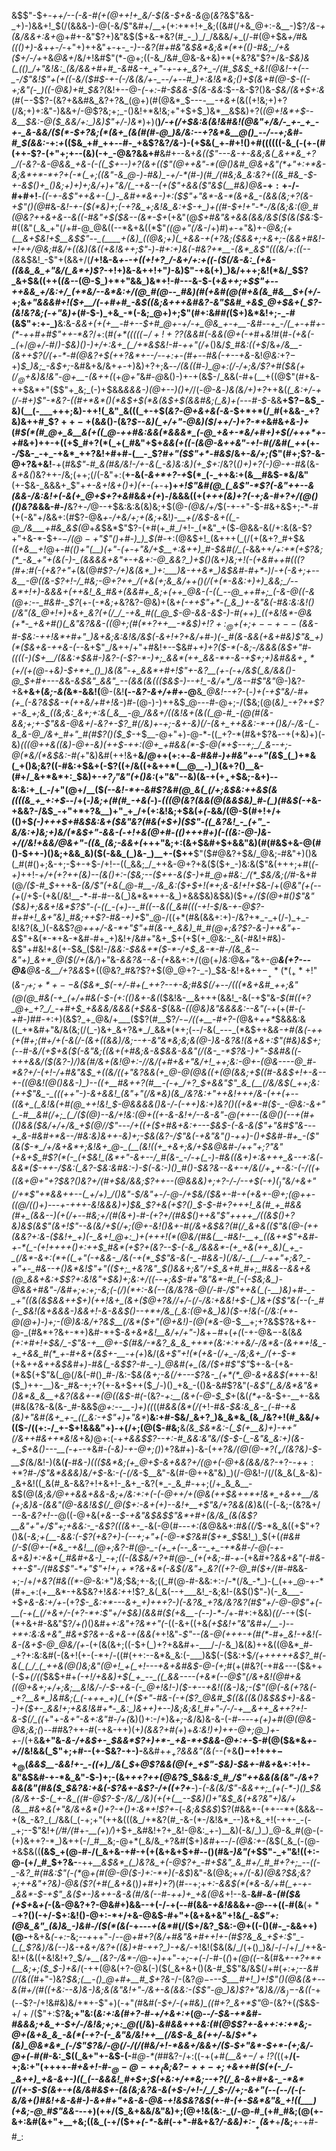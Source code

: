 &$$"-$+*-++/--(-&_-#(+(@+_+!+_&/-$(&-$+&-*_&_@(_&?_&$"&&-_+)-)&&+!_$(/(&&&-)-@(-&/$"&#+/__+(+:+*+!+_&;((&#(/+&_@+:-&__-)$?_/&-+(&/&&+:&+_@+#+-&"$?+)&"&$($+&-*&?(#_-_)_/_/&&&/+_(/-#(@+$&_+/_#&_((()+)-&_+_+-/_-+"+)++&"+-+*-_-)--&?(#+#&"&$&*&;&*(*+(()-#&;_/+&($+/-*_/+_+&_@&+_/&/+!&#$"(*-@+;((-&_/&#_@&-&+&)+*(+&?&"$?+/&*-$&)&(_(()_/+"&!&:_(&/&&+#+#_-&#&-+_+"-+-++_&?+_-/(#_$&$_+&!(@&!-+(--_-/$"&!$"+(+((-&/($_#_$-+-(-/&(&/+-_--/+--#_)+:&!&*&;()+$(&+#(@-$-((-+;&"(-_)((-@&)+#_$&?(*&!+--@-_(-+:-#-$&&-$(&-&&:_$--&-$?()&_-$&/(&+$+:&_(#($-$-$$?-(&?+&&#&_&?+?&_(@+)(#(@&*_$---_-__-+&+_(&((+!&;+)+?(/&;+)+:&"-)&&+/-@$?&;+;_-()&!+*&!&;+"+$+$_)&*__&$&)+?(_(@+!&*+$--&__$&:-@($_&&/+:_)&)$"+/_-_)&*_)+)(__)_/-+(/+$&:&(&!&#&!(@&"+/&/-_+-_+_-+-_&-&&/($(*-$+?&;(*(&+_(&(#(#-@_)&/&:--+?&*&__@()_--/--+;&#-#_$(&&:-_+:_+_(($&_+#_++--#-_+&$?&?_/&-_)-(+$&(_+-#+!()+#((((((-&_(-(+-(#(++-$?-(+"+;+--(&)(-+_-@&?&&+#__&#+--&+*&(_($"---&-+-&&;&(_&+*&_+?_/(-&?-&-@&&_+&-(-((_$+--)+?(&+_(($"(@++&"-*(@()&#_@&+&"(*+"+:+*&-&;&*+*-*+?+(-*(_+;((&"-&_@-)-#&)_-+/-*(#-)(#_/(#&;&_&:&?+((&_#&_-$-+_-_&_$()+_()&;+)+)+;&/+)+"&/(_-+&--(+($"+&&($"&$(__#&)_@&*__-$+:+$-/-#+#+!___-((-+-&$"++&+-(_)-_&#+*&+-)+:($$"+"&*-&-*(&+&_-(&&(&;+?(&-+$"()(@_#&*_-&!-_+-($(*&)+;(-+?&_+;&!&_&:+$-+_)+((#-$+!+"-*-/&(&;&:(@_#(@&?++&+&--&((-#&"+$($&--(&*-$+*(+&"(@_$+#&"&+&&(&&/&$($(&($&:_$-#((&"(_&_+"(/+#-@_@&((--*&+&((*$"_((@+"(/&-_/+)_#_)_+_-+"&)+*-@&;_(+(__&+_$&!+$__&$$"--_(____+(&)_((@&;+)(_+&&-+(+?&;($&&+;+&____+;-(&&+#&!_-+!_++/_@&;_#&/+((_&)(&_((+&!&++;$"-)-#+:+)&(-#&?+*__-(&*_&$"(((_&/+:((--_(&*&$&!_-$"+(&&+/(__/+!&-&*_+_--+((+!+?_/-&+/+:+((*-_($(/&-&:_(+&-((&&_&_+"&/(_&*+)$?_-+!+)&-&++!+"_)_-&)$"-+&(+)_)&/+++;&!(*&/_$$?_&+$&((++(_(&-_-(@-$_)+*+"&&_)&*+!-#---&-$-(+*&*_++;+$$"+--++&&_+/&:+/_(+*&/--&*&:+/(@_#(@--_#&)(#(+&#(@(#+&(&_#&__$+(+/-_+;&*+"&&&#+!($+__/(-+#+#_-&$((&;&+++&#&?-_&"_$&#_+&$_@+$&+(_$?-(&!&?&;(-+"&)+*(#-$-)_+&_-*(-&;_@+)+;$"(#+:&#_#(_($+)&*&!+;-_-#(&$"+:+-_)__&:&-_&&+(+(+__-#+--$+#_@+-+/-+_@&_+-+__-&#--+_-/(_+-+#+-(*-++#+#$"++-*&?_/+:(#_(+*((((($-/+!+?$?(&&#(-&&(@+(-+_#+_&!_#(#-*(+&(-_(*+/_@+/-#_/_)-$&)()-)+/+:&+_(_/+*&$&!-#-++"(/+_()&/_$_#&:((+$_/&_+/&__-(&++$?(/(+-*-#(@&?+$(++?&*+--/--+:+-(#+--#&$($-+--+&_-&!_@&:_$+?-$+)_$_)&;_-&$+;_-&#&+&/&+_+-_+)&)+?+;&*--_/(_&((#-)_@+:(/-/+;&/$?+#($&$(+(/_@+$&)&!&"-@+__-(&++(*(+_@+"_&_#-@_&()-)+-+(&$-/_&&(-#+(__+((@$"(#+&-++$&*+"($$"+_&;_(-)+$&&_&&&-)(@+--)()+/_/(-_@-&_-_)&(&/+)+?_++&(*(_&:+/-+(/-#+)$"-*&?-((#+*&*()(*&$+$(*&(&$+$(&&#&;(_&)+(---#-$-*&&__+$$?-$&$_-&)(__(-___+++;&)-++!(_&"_&(((_+-+$(*&?-@+&+&(-&*-$+*+*(/_#(+&&-_+?&)&++#_$$?++-+($&_&_()-(&?_$--&)(_+/+"-@&)($_/_++/-)+?-*+_&#&*+&-)+*(#_$(*(#_@+_&__&(+((_@-++#&:&&(*&&&*_(-@_+&+-*&/+#+)+$(/+++*+-+#_&+)++-+((+$_#+?(*(_+(_#&"+$+*&&($+(($-(_&_@-&++&"-_+!-#(/&#_(_++*(+--_/_$&-_-+_-+&*_++?&!+#+#-(__-_$?_#+"($$"+*-#&$_/&+-_&/+;(_$"(#+;$?-&-@+?&+&!__-+(#&_$"-#_&(#&/&!-/+-&(_-&)&:&)(+_$+:_/&?(_()+)+?(___-)_@-+-#&_(&-_&+&(_)&?++-/&;(++;(/(-&"+:(__+-&(_-&+*+?-+_$(*_(-_++&:+(&__#&$-*&/&"__(+-$&-_&&&+_$"+*+-_&+!&+()+)(_+-(*+-+__)+_+!$"&#(@_(_&$"-*$?(-&"++--&(&&-/&:&!+(-&(+_@+$+?+&_#&_&+(+_)-/&&&((+(*+++(&)+?(-+;_&-#+?+/(@()(_()&?&*&&-#-/__&?+_-/_@--+$&:&:&(&)&;+$(@_-(@&/+/_$(-+-+"-$-#&+&$+;-*-#(+(-&"+/&&+:(#$?-@&*_+-/+&_/+;+(&;+*&!_)-__+(/&$-&+((_-@_/&___+#&_&$(@_+_&_$&*$"$?-(+#(+_#_/+!-_(*&"_+($_-_@&&-&(/+:&(&-$?+"+&-*-$+*-$-/(@-+$"$"()+#-)_)_$(#-*+:(@&$+!_(&+++(_(/(+(&+?_#+$&_((+&__+!_@+*-#_(()+"(__)_(+"-(+-+"&/+$__+:&++)_#-$&#(/_$($-*&&++_/+:+*(+$?&;(*_-&_+"+(&(-)-_(&&&&+&"+-+&+:-@_&&?_)+$()(_&*+)&;+!(-(+&#+_+#(((_$?($_#+:_#(-(+&?+"+*(&(@_#$?-/+)&(&*_)+:___)&-++&*_)&$&#_-_#+*-)_/-_+(-&+;+--&__-@((&-$?+!-/_#&;-@+?++_/(+&(+;&_&/++()(/(+(*-&&:+)+)_&&;_/--&*+!+)-&&&+(++&!_&_#&+(&&#+_&;+(++_@&-(-((_--@_++#+;_(-&-@((-&(@+:--_#&#-_$?_(+-(_-*&;+_&?&?-@&)+(&*+(-+_+$"+*-(_&_)+-&"&(-#&:&:&!()(/&"(&_@+!+)+&+_&?(+(/_/_-+&_#((_@_$-@-&&-&$-)-#(++)_((+&!&*-@&(+*-_+&+#()(_&"&?&&-((@+;(#(*+?++__-*&$_)+!$?+:_@+$(_+;_$+--+--($&&-#-$&:-++!&*+#+"_)&+&;&:&!&/&$(-_&+!+?+&_/+#-)(-_#(&-&&(+&+#&)$"&_+)(*($&+&-++&-(--*&+$"_/&++/+"+#&!+--$&#+*+)+?($-*(-&;-/&&&(&$+"_#-_((((-)($+__/(&&:+$&#-)&?-_(-$?-*-)+;_&&*(++_&&-*+-&-+$+;+)_&_#_&&$+_+*($+/(+(@-*+_&)-$+*+_()_)&(&"-+_&&*+#+!$"+-&?__(+-(-*+/&$(_&/&&()-@_$+#+*---&_&-_&$&"_&&"_--(&&(&((($&$-)--+!_-&/+*_/&--#$"&"_@-)&?-+&__+&+(_&;-&(_&*-&&!(__@-$($&!__(-_-&?-&+/+#+_-@__&*_@&!--+?-*(-_)+(-+$"&/-#+(+_(-&?&$&-+(++&/+#+!&-_)_#-_(@-)-)++&$_@---#-@+;-/($&;(@(*&)_-+?++$?+-&_+;&_((&;&:_&+;+:&(_&__-@_/&&+/((&!&+(&((_@-#_-(@(#(&-&&;+;+-$"&*_&-@&+_/-_&?+-$?_#(/&)+-+;-&+-&)(/-(&+_++&&:-*-+()&/-/&-(_-&_&-@_/&+_#+"_#(#$?()($_$-_+$__-@+"+)-@-*-((_+?-*(#&+$?&*-*-+(+&)+)(-&)_(((___@++&_((&)-@+-&)(++$-++:(@+_+#&&(*-$-@(*+$--+;_/_&--+;-@(*&/(*&$&:-#(_+"&)&#(++!&+__&/_@_++(+:+-_&-#&#-)+#&"+-+"(&_$_(_)+*&(_+()&;&?((-#&:+$&+(-$?((+/&((+&++*(__@__-)_)(&+?()__&-(#+/_&+*&*+:_$&)+_-$+?_/$"&"(+()&:_(+"&"--&)(&-$+(+_+$+$&;-&+)--&:&:+_(_-/+"(@+/__($_(--&!-*+-&#$?&#(@_&(_(/+;&$&:++&$(&((((&_+_+:+$_--/+(-*_)&;+_(#(#_-+&(*-)-_(((@(*&?(&&*(@(&&$&)_#-(_)(#&$(-+_&-+&&?-/&$_-+"+*+?&__)+"_+_/+(+:&!&;+$&(_+(-_&&/(@-$(#+!+/+(()+$_(-)+++$+#&$&:&+($&"&?(#&(+$+)($$"-((_&?&!_-_(+"_-&/&:+)&;+)&/(*&$+"-&&-(_-*+!+&(@+#-(()+++#+)(-((&:-@-)&-+/(/&!+&&/_@&_+"-((&_(&;-&&+(*+++"&;+:(&+$&#+$+&&"&)(#(#&$+&-@(#()-$++-)()&;+&&_&)($(-&&_(_)&-_)__+-($++__$"($_#_@&?+$&/_@&;-#&"+)()&(_#(#()+;&-+;-$+-+$-/+!--((_&&;_/_++&-@+?+&($($+_-)&:&($"&(+++;+#(_(-+)_++!-_+/+(+?++(*&)--(&()+:-*($&;--($++-&($-)+#_@+#&:_/(*_$&/&;(/_#-&+#(@_/($-#_$_+++&-_(&/$"(+&(_@-#__-/&_&:($+$+!(*+;&-&!+!+$_&-/+(_@&"(+(--(+_(/+$-(+&(/&!__-*-#-#--&(_)&*&*++-&_)+&&$&)&$&)($+_+/($(@+#()$"&"($&)+;&&+!&*$?$"-(-((_-(+)--_#((--&((_&#(((-+!-$_/&-_+-@$?-#+#+!_&+"&)_#&;++$?-#&-+)+_$"_@-/((+*(#&(&&+:+)-/&?+*_-_+(/-)_+_-&!&?(&_)(-&&$?_@+++/-&-*+"$"+#(&-+_&&)_#_#(@+;&?$?-&-)++&"+-&_$"+&(*-*+&-*&#-#+_+)&!+/&#+"&+_$+(+$(+_@&:-_&(-#&!+#&)-&$"+#&!+*&*(+-$&_($&!-/_&&:-$&&+*($-*-/+$_&-*-#-/(&_&--&"+)_&+*_@($(/+(&/_)+"&-_&&?&--&-$($+_&&+:+/(@(+_)&:_@&_+"_&+-_@__&(+?---@&__@&-&__/+?&&_$+((@&?_#&?$?+$(@_@+?-_-)_$&-&!+&+$+-__+*(*(_+*+!$"(*_&-$_/+;+*+--$_&($&*_$(-+/-#+(___++?--+-&;_#&$(/+--/(((*&+&#_++;&"(@(@_#&(-+_(+/+#&(-$-(+:_(()&+-&(*($&!&-__&+++(&&!_-&(-+$"&*-$(#((+?_@+_+?_/_-+#+$_+&&&/&*_&&(+$&&-$_(&&-_(*(@&)&"&*&&&:--&"(-_+(+(#_-(-+#-)_#_#-_+:+)(&$?_+_@&/+___($$?(#__$?_/-$-/((+$__-#+?-(_@&+_++*_$&&&:&((_+*&#+"&/&(&;(/(_-)&+_&+?&*_/_&&*(*+;(--/-&(_---_(*&$++&_&-+#(&___(-++(_+(#+;__(#+/+(-&(/_-(&+((&&)_/&;--+-&"&*__&;&;&_(@-)_&-_&?&!(&+&+:$"(#&)&$+;(*-*-#_-&/(_+$+&($(-&"&;_((&+(+#&;&_-_&$&&-&&"(/(&-_-*$?_&-)+"-$&#&((-+++&&/($(_&?-)_/_)&(_#_/&+(*&!_@+:-/_/&/(*+#+&+"&/+!_++;&:-@__+-(@&---_-_@_#-*&?+/-__(+!-/+#&"&$_+((&/((+"&?&&(+_@-@(@&((+(@(&&;+$(*(#-&&*_$+!+-&--+-((@&!(@()&&-)_)--((+__#&++?(#__-(-+_/+?_$+&&"$"_&_(__(/&/&$_(_+__+;&:_(++$"&_-_(((++"-)-&+&&!_(&"+"(/&*&)(&_/&?&:+"++&!+++/&-(++(+--((&+_(_&!&(+#(@_++!&!_$-@&&&&()&_-/-__(-++)&:+)&?()(_(+&*-#($-_-@&:-&+"(_-#__&#(/+;_(_/($(@_)--&/+!&:(@+((+-&-*&!+/--&*-*&"-@(++-_-(&_@()(--_+_(#+(()&_&_($&/+/+/&_+$(@_/_/$"---/+((+($+#&+&:+-_--$&$-(-_&-&($"+"&#$"&_-_--+_&*-#&#+*&--/_#&:&)&++-&)+;-$&(&?-/$"&$($-+&"&"()-+_+_)-(_)+$&#-#+_-($"(&($-*_/+/&+&*+;&!&+_@-_(__(&!((+_+&+;&/+$&__@&#-/_++"+;$?$"&"_(+&+$_#$?(*__(-_(+__$&!_(&*+"-&+--/_#(&-_-/-+(_-)-#&((&+)+:&+++_&--+:&(-&&*($-_+_+-_/_$&:(_&?-$&:&#&:-)-$(-&:-)()_#()-$&?&_--&+_-+/&$(/+_+$+-&:-(-/((+((&+__@+"+?_$&?()&?+/(#+$&/_&&;$?++--(@&&&)+;+?-/-/--+$(_-*+)($_)$"&/+*_&+"(/+*$"+*&&++--(_+/+)_/()&"-$_/&"_+-/-@-/+$&/($&_+_-#-$+$(_+&_+-@+;(@++-((__@_/(_()+)-_--+-+++-&!&&&)+)_$&_$?+&(+$?()_$-$-#+?+++!_&(#_+_#&&(#+_(&&--)(+(/+--#&;+/(#(&+)-#-(+?+/(#&$()++&"$"++++_/((&$()+?&)&$(&$"(&+!$"--&(&/+$(*_/+;(@+-&!()&+-#(/&+&$&?(#(/_&+&(($"&_(@-(+_+_(&&?+:&-($&!+_+)(-_&+!_@+:_)+(+++!(*(@&/(#&(__-#&!-__+_((&+*$"+*&#_-+_-*(_-(+!++__++()+:_++$_#&*(+$?+(&?-_-$-(-&_/&&&*-(+_+&(++_&)(_+_-_(/&*-&+:(*+((_+"(-+&&-_/&(-+(*_$$"&-&(-_-#&&-)(/&/-_(__/-++"+;&?_-+"+-_#&--+()&*&!$"+"(*($+;_+&?&"_$()&&+;&"_/+$_&+#_#+;_#&&--&&+&(@_&&+&:+$$?+:&!&"+$&)+;&:+/((--+;&$-#+"&"&*-#_(-(-$&;_&_)-@&&+#&"-/&#+;+:+;-*&;(-(/_)(*+:_-&(-_-(&/&?&-_@__(/-#-/$"++&(_(-__)&)+#-_-_+"((&(&$&*&++$+)(++!&+_(&+($_@+?&/_/+/-*(/-/&:+&&!+$-(_)&+($$"&(--(-_#(-_$&!(&+&&&-)&&+!-*&*-&&$()--+*+/&_(_&:(@+&_)&)($-_+!&(-_(/&:(++_-@(@+)-)+;-_(@_)&:&/+?&$__(/&*($+"(@_+&!_)___-(@(*&_-@-$__+;+?&$$?&+&+-@-_(#&*+?&+-*+)&#-*+$_-&+&*&!__&/+/+"-)&_+$-$_#_+(_+(_(-+-@&$-$-&(&_&(*+:+#+!+$&/_-$"&-+__@+*-$(#&/-*&?_&_&_++*+(&:+:++&/-/&*&-(&+*+!&_-+_+&&_#(*_+-#+&+(&$+-__-+(+_)&/(_&+$"+!(*(+&-(/+_-/&;&+_/(+-$-*_(+&_++&++&$&#+)-#&(_-&$$?-#-_-)_@&#(+_(&/($+#$"$"_$+-&-(+&-(*&$(+$"&(_@(/&(-#()_#-/&:-$_&(&+;-&(/+---$?&-_(+*(*_@-&+&&$(*_++-&!($_)++-__)&-_#&-+;+?(+-&+$++($_/-)()_+&_-(()&-&#$?&"(-_&$"(_&/&*&"&*()&*&_&__+&?(&&+-*(@((&$-#(_-(&?-_+:__(&+(-@-$_$_+(&(_(*+_-&-$+-__+-&&(#&(&?&-&(&-_#-&&$_@+:--__-)+)((_((#_&&(&*(/(_+!-#_&-$&:&_&-_(-#-+&(&)+"&#(&+_+-_((_&:-+$"+)+"&*_)__&:+#-$&/_&+?_)&_&*&_(&_/&?+!(#_&&/+(($-/((+:-/_+-$+!&&&"+)-+(/+;(@($-#&;__&*(&_$&*&:-(_$(+__&)+*_)-++"(/&++#&++*&!&_+&_)_@+:(-+*+&&$$?--+:-#_&&:&"&/($-$-(_-&"&_&:+)(&-+_$+&()---__(-+-*-+&#-_(-&)-+-@+;()_)+?&#+)_-_&-(+_+?&/(@(@-*$?(_+/($&?&)-$-__$(_&/&!-)(&(___(___-#_&-)((($&*&;(+_@+$-&+&&?+/(@+$($-@+___&(&&_/&?-_+?-_-+_$+:+*$?_#-/$"&*&&&)&/+$_-&:-_(-(/&_-$__&"-&(#-@++&"&)_)(/-@&!-/(/(&_&(_&-&)-_&+&!((_&(#_&-&&?+!+&+!-_&+_-&?(*_-_&_#-++;(/+_&_&__-&$(@(*&;&/_@_++&&+_&&-&;+/&:+:+(-(-@++_/+_(@&_(++$&++*+!&*_+&++__/&(+;&)&-(&&"(@-&&!&$(/_@($+:-&+(+)--&!+__+$"&*_/+?&&(&_)&((-(*-*&;-(&?&$+/-$-&-_&?+!--_@((-@+&(*+&--_$-+&"&$&$$"&*+#+(&/&_(&(&$?__&"+"+/$"+;+&&:-_-&$?(((&_+-_-*&(-@(#---_+:(&_@&&+:_#&((/_$-*&_&((+$"+?()&(_-&;+(__-&&:(-$?(+&?+)-(--+;+"+(-@-*$?&#($+*_$_$&!_)_$(+(*(#&#(/-$(@+-(*&_-+&!__(@+;&?-#(@-_-(+_+(--_&--_+_-+*&#-/-@(-+-&+&)+:+&+(_#&#+&-)_-+;((-(&$&/+?+#(@-_(+(+&;-#-+-*(+&#+?_&&+&"(-_#_&-++-$"-/(#&$$"-*+"$"+!+$_(+*$?&+&*(-&$(/&"+_&?((+?-@_#($+/(#-#_&&-+;-/+/_+&?(#&((*-@-_&:+"_)&;_$&;+-&;((_#(@-#-&&:+:-/-*(/&_-*_)-(_(++_@-+-*(#+_+:(+__&*-+&$&?+!_&&:+_+!$?_&(_&(--+___&!_-&;&!-(&$()$"-)(-_&___-+$_+&-&:+/+*-*_(+?_$-_&:+*---&+_+)+++?-)(-&?&_+?&/&?&?(#$"+/-@-@$"+(-__(-+(_(/+&+/-(+?-*+:$"+/+$&)(&&#($(+&__-(--)-*-/_+-#+:+&&)_((/-_-+($(-(*+&+#-&&"$?_/+(_)()&#+_+:&"+?&*+"(_-((-&+((+&_(+$&!+"&"&#+/__-)--+*+:&:&+&"_#&+$?&+-&+&-+(&&(_++!&"-*$"--(&-@(+++-+(#(*-#+_&!-+&!(-&-(&+$-@_@&/(+-*(+(&(&+;((-$+(_)+?+&&#+-___/-/-&_)&(&)++&((@&*_#-_+?+:&:&#(-(&+!(+-(-*+/-((#(++:--&*&_&:(-___)&$(-($&:+$_/(*++++++&*$?_#(-&(_(_/_(_++&(@()&;&"(@+!_+(_+!---+&+&#&$-@-(+;_#(+(#&?(-+#_&---_($&++(-$_+(/((_$&$+#+*(-+!_/+&&)+$(_+_--_((_&&----(+&*(--@$"(/&+&!(@_#+_&((@_+&_+;+/+;&;__&!&/-/-$-+&-(-_@+!&!-)($-+_--+&!((&-_)&;-($"(@(-&(+?&(-_+?__&*_)&#&;(_(-+++_+)(_(+($+"-#&-(-+($?_@&#_$((&((&()&$&$+)-&&--)_+($+-_&&!+;+&&!&#+*-_&:_)&++)+--)&;&;&!_#+"-/-/-+__&++_&++?+!-&-$(/_((*+"+*-&+"-&+:&"_#-/+_(*&)()+:-/+)&_+;-&_/&)&-&-(-_#----+(+)+#(@(@&*-@&;&;(*_)-_-#_#&?++-#(-+&-++)(+_)(&&?+#(+_)+*&:&!_)+)++-@+;_@_)+-+*-/(+&__&+"&-_&-/+*&$+-_$&*&*$?+)+*-_+&-*+$&&-@+:+-_$-#(@($&*&_+-+/_/&!&&(_$"+;+#--(+-$&?-+-)-__&&#+_+$_+$?&&&"(*&(--(*_+&__$()-$+!+++$-+_@($_&&$__-&&!+-_-((+)_/&(_$_+_@$?&&(@(+_+$"-$&)-$&$+$-#&+_&+:+!+-&"&$&#-+-*&_&"-$-)+;-(&+_$+$+?++(@&?_$_$&*&:_$_#_/$"++&&(_&(&"-/&_+?&_&(&"(#_&($_$&?&:+&(-$?&+-&$?-/+_((+?+*__-)-_(-&(&/$"-&&++;_(+(-*-)()_$&(&/&+-$-(_+-&_((#-@$?-$-/&/_/&)(+(+(__--$&)()+"&$_&(+&?&"+)&/+(&__#&+&(+"&/&+&*()+?-+()+:&*+!$?+_-(-_&;&$&$_)$?(#&&+-(++--*+(&&&--+(&_-&?_(_/&&(_(-+;+"(++&(((&_/+*&?(#_-&-(*-/&!&*_--)&+&_+!(-++-_-(-_+;--$"&!+_(/_#_/(#_+_-__(+_)_/_)+$+_&#&!+?+_&!-@&:_+-)__&)(-&/_)_)_@-&_#(@-(-(+)&++?-*_)&++(-/_#__&;-@+*(_&/&_+?&#($+)_&_#+--/-*(@&:+-(*&$(_&_(-(@-+&$&((__(&$_+(@-#-/(_&+&-+#-+(+(&+&+$+#-*-*()(#&*-)&"(*+$$"-_+"&!((+:-@-(+/_#_$+?&-__-++*__&$&*_(_)&?&_+(-@$?+_-#+*_$&"_&_#+/_#_#+?+;_--((-_-&?_#(#&:$"(-(*_@_+(#(@-@($-)+:-*+)(-&$_)&"-&(@&;+*+/(-&)(@&?_$&;&?+;++&"+?&)-@&($?_(+#(_&+&*()_)+#+)+?_)(#--+;+*+:-&&$(*(*&-&/+#(_+-+-_&&*-$-+$"_&($+-_)_&++-&-&(#_/&(--_#-++)+_+&(@&*+!--&*-*__&#-_&-(#($&(+$+_&_+*(*_-(&-@&?+?-@&#+)&&--+(-/-+(_--_#(&&-_+&!&_&&_+-@-_-+((-#(&__($+*-$__+?()(-+/-$+:&!()-@+:-*+/+&-@&$-#+"+(&+&+&"+!&*(_-*&_$"+:(@&_&"_(&)&_-)&#-/($(*(&(-_+---_+(&*_#(/($+/&?_$&:-@+((-()(#-_-&&++)(@-__+&+&_(_-_+:_-&;_--+_++"-/-*-@+#+?(&_/+#&"_&+#_++!+-(#$?&_&_+$+:$"_-(_(_$?&)_/&(-_-)&-+&+/&?+((_&)+#-++?_)-+&/-*+!&!($&(&/_/(+()_)&/-/-/+/_/++&-&!+(&((+&!&!+?_$_/+__(&?-/&*-/_@-+_)+_+"-*+;-+(*-/-#-(_(_)+_(@((-_-&(#&_+-+?+*+(__&;+;($_$-)+&_/(-++(@&(+?-@&(-)($(_&+&+()(&-#_$$"&/&$(/+#(_+:+;--&#(/(*&((*_#+"-)&?_$&;(__-()_@+#+__#_$+?&-_/-(&?_@_$-$-*_--$___#+!_)+!$"()(@&(&+_--&(#+/(#((+_&:--&)_&-)&;&(&"&!+"-/&+-&(&&:-_($$"-@_)&)$?+"&)&/_/&$_)-$-&((-*+(--$?-/+!&#&)&/+*+-$"+)(-+"_(_#&#_(-$+/-(+#&)_((#+?_&+*$"_@-(&?+(_(_$&$-$+/+/($$"+:$?__&;+"&:(*&:+:_&_(_#+?-#-_+/+&+:+*(@-*-/-$&-+*&#-#&&&;+&_+-$+/-/&!&;+;+:_@(*(/&)-*&#_&&+++&:(#(@_$$?+-&++:+:+*&;-@+(&+&_&_-&(*(-+?-(-_&"&/&!++__(/&$-&_&(++/-*&/_$+*+(&)_@&*&*_(-/$"$?&/-@(/-/(/(#&/+!-*&&+/&&+/($_-_$+"&*-$+*-(+;&/-@+(-#(#_-&:_$((_&+"+-&$-(-__#_@-*(#_#&?-/+:((-+(*+#(__&+$-/+!$?(*((+__/(-+;&:+"(++++*-#+&+!-#-$_@-@-++_($&;&?_$-++-+;+$&++#($(+(-_/-_&++)_+&-&+-)((_(--&&&!_#+$+;_$(+&:+/+*&;--+?(/_&-&+#+&-_-*&*(/(+-$-$(&+-+(&/&#&$+-(&(_&;&?&-&(+$-/+!-/_/_$-/_/+;-&+"(--(_--/(-(-&/&+()_#&!_+&-&#-)-&+#+"_+_&-&-@&-+!&$&?&$(_+-_#_-(+-$&*&"&_+!((___)(+&;-@_#$"&&-*--+)(++/($_&+&&/&"&)+;(@+!&(&:-_(/-@-#_(+#_#&;(@(+-&+:&#(&+"+__+&;((&_(-+/($+_+(-*_-&#(-+*-#&+&?_/-&&)+:-$__+$(&+___+__/&;__+-+#-#_:
